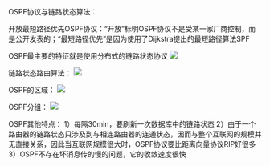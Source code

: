 OSPF协议与链路状态算法：

开放最短路径优先OSPF协议：“开放”标明OSPF协议不是受某一家厂商控制，而是公开发表的；“最短路径优先”是因为使用了Dijkstra提出的最短路径算法SPF

OSPF最主要的特征就是使用分布式的链路状态协议
![](https://tva1.sinaimg.cn/large/008eGmZEly1goskl422gaj313t0av45t.jpg)

链路状态路由算法：
![](https://tva1.sinaimg.cn/large/008eGmZEly1goskldmgksj312w0eo125.jpg)

OSPF的区域：
![](https://tva1.sinaimg.cn/large/008eGmZEly1gosklm1mbwj30zb0guk4j.jpg)

OSPF分组：
![](https://tva1.sinaimg.cn/large/008eGmZEly1goskm3y2fhj30zu0a80te.jpg)

OSPF其他特点：
1）每隔30min，要刷新一次数据库中的链路状态
2）由于一个路由器的链路状态只涉及到与相连路由器的连通状态，因而与整个互联网的规模并无直接关系，因此当互联网规模很大时，OSPF协议要比距离向量协议RIP好很多
3）OSPF不存在坏消息传的慢的问题，它的收敛速度很快

